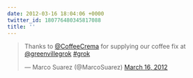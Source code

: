 ```yaml
---
date: 2012-03-16 18:04:06 +0000
twitter_id: 180776480345817088
title: ''
---
```


<blockquote class="twitter-tweet"><p lang="en" dir="ltr">Thanks to <a href="https://twitter.com/CoffeeCrema?ref_src=twsrc%5Etfw">@CoffeeCrema</a> for supplying our coffee fix at <a href="https://twitter.com/greenvillegrok?ref_src=twsrc%5Etfw">@greenvillegrok</a> <a href="https://twitter.com/hashtag/grok?src=hash&amp;ref_src=twsrc%5Etfw">#grok</a></p>&mdash; Marco Suarez (@MarcoSuarez) <a href="https://twitter.com/MarcoSuarez/status/180773979051671553?ref_src=twsrc%5Etfw">March 16, 2012</a></blockquote>
<script async src="https://platform.twitter.com/widgets.js" charset="utf-8"></script>
